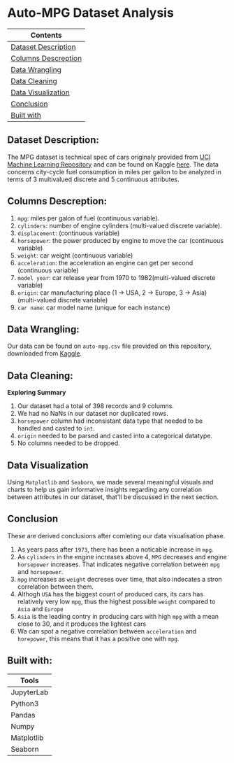 # Auto-MPG Dataset Analysis

| Contents 											 	   	|
| -------- 											 	   	|
| [Dataset Description](#Dataset-Description)			   	|
| [Columns Descreption](#Columns-Descreption) 		   		|
| [Data Wrangling](#Data-Wrangling)					   		|
| [Data Cleaning](#Data-Cleaning)						   	|
| [Data Visualization](#Data-Visualization)					|
| [Conclusion](#Conclusion)									|
| [Built with](#Built-with)							   		|

## Dataset Description: 
The MPG dataset is technical spec of cars originaly provided from [UCI Machine Learning Repository](https://archive.ics.uci.edu/ml/datasets/auto+mpg) and can be found on Kaggle [here](https://www.kaggle.com/uciml/autompg-dataset). 
The data concerns city-cycle fuel consumption in miles per gallon to be analyzed in terms of 3 multivalued discrete and 5 continuous attributes.

## Columns Descreption:
1. `mpg`: miles per galon of fuel (continuous variable).
2. `cylinders`: number of engine cylinders (multi-valued discrete variable).
3. `displacement`: (continuous variable)
4. `horsepower`: the power produced by engine to move the car (continuous variable)
5. `weight`: car weight (continuous variable)
6. `acceleration`: the acceleration an engine can get per second (continuous variable)
7. `model year`: car release year from 1970 to 1982(multi-valued discrete variable)
8. `origin`: car manufacturing place (1 -> USA, 2 -> Europe, 3 -> Asia) (multi-valued discrete variable)
9. `car name`: car model name (unique for each instance)

## Data Wrangling:
Our data can be found on `auto-mpg.csv` file provided on this repository, downloaded from [Kaggle](https://www.kaggle.com/uciml/autompg-dataset). 

## Data Cleaning:
**Exploring Summary**
1. Our dataset had a total of 398 records and 9 columns.
2. We had no NaNs in our dataset nor duplicated rows.
3. `horsepower` column had inconsistant data type that needed to be handled and casted to `int`.
4. `origin` needed to be parsed and casted into a categorical datatype.
5. No columns needed to be dropped.

## Data Visualization
Using `Matplotlib` and `Seaborn`, we made several meaningful visuals and charts to help us gain informative insights regarding any correlation between attributes in our dataset, that'll be discussed in the next section.

## Conclusion
These are derived conclusions after comleting our data visualisation phase.
1. As years pass after `1973`, there has been a noticable increase in `mpg`.
2. As `cylinders` in the engine increases above 4, `MPG` decreases and engine `horsepower` increases. That indicates negative correlation between `mpg` and `horsepower`.
3. `mpg` increases as `weight` decreses over time, that also indecates a stron correlation between them.
4. Althogh `USA` has the biggest count of produced cars, its cars has relatively very low `mpg`, thus the highest possible `weight` compared to `Asia` and `Europe`
5. `Asia` is the leading contry in producing cars with high `mpg` with a mean close to 30, and it produces the lightest cars
6. Wa can spot a negative correlation between `acceleration` and `horepower`, this means that it has a positive one with `mpg`.

## Built with:
| Tools 		|
| -------- 		|
| JupyterLab	|
| Python3	   	|
| Pandas		|
| Numpy			|
| Matplotlib	|
| Seaborn		|
